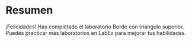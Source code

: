 # Resumen

¡Felicidades! Has completado el laboratorio Borde con triángulo superior. Puedes practicar más laboratorios en LabEx para mejorar tus habilidades.

